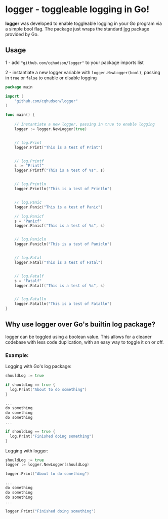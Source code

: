 # logger - toggleable logging in Go!

**logger** was developed to enable toggleable logging in your Go program via a simple bool flag. The package just wraps the standard [log](https://pkg.go.dev/log) package provided by Go.

## Usage

1 - add `"github.com/cqhudson/logger"` to your package imports list

2 - instantiate a new logger variable with `logger.NewLogger(bool)`, passing in `true` or `false` to enable or disable logging

```go
package main

import (
	"github.com/cqhudson/logger"
)	

func main() {
	
	// Instantiate a new logger, passing in true to enable logging
	logger := logger.NewLogger(true)


    // log.Print
	logger.Print("This is a test of Print")


    // log.Printf
	s := "Printf"
	logger.Printf("This is a test of %s", s)


    // log.Println
	logger.Println("This is a test of Println")


    // log.Panic
	logger.Panic("This is a test of Panic")

    // log.Panicf
	s = "Panicf"
	logger.Panicf("This is a test of %s", s)


    // log.Panicln
	logger.Panicln("This is a test of Panicln")


    // log.Fatal
	logger.Fatal("This is a test of Fatal")


    // log.Fatalf
	s = "Fatalf"
	logger.Fatalf("This is a test of %s", s)


    // log.Fatalln
	logger.Fatalln("This is a test of Fatalln")
}
```

## Why use logger over Go's builtin log package?

logger can be toggled using a boolean value. This allows for a cleaner codebase with less code duplication, with an easy way to toggle it on or off.

### Example:

Logging with Go's log package:

```go
shouldLog := true

if shouldLog == true {
  log.Print("About to do something")
}

...
do something
do something
do something
...

if shouldLog == true {
  log.Print("Finished doing something")
}
```

Logging with logger:

```go
shouldLog := true
logger := logger.NewLogger(shouldLog)

logger.Print("About to do something")

...
do something
do something
do something
...

logger.Print("Finished doing something")
```

